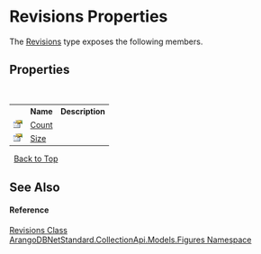 # Revisions Properties
 

The <a href="1a1db4fd-ee61-6945-0d0a-fcb51f2780c5">Revisions</a> type exposes the following members.


## Properties
&nbsp;<table><tr><th></th><th>Name</th><th>Description</th></tr><tr><td>![Public property](media/pubproperty.gif "Public property")</td><td><a href="ec865569-e1ee-a7ac-4a85-5b16d7be3146">Count</a></td><td /></tr><tr><td>![Public property](media/pubproperty.gif "Public property")</td><td><a href="36b0fa0c-445c-101f-9863-bbc3ec03ff18">Size</a></td><td /></tr></table>&nbsp;
<a href="#revisions-properties">Back to Top</a>

## See Also


#### Reference
<a href="1a1db4fd-ee61-6945-0d0a-fcb51f2780c5">Revisions Class</a><br /><a href="fc0ac85a-f4fb-6c1f-5eac-41e31ea1ab30">ArangoDBNetStandard.CollectionApi.Models.Figures Namespace</a><br />